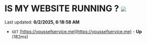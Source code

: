 # IS MY WEBSITE RUNNING ? [![](https://img.shields.io/static/v1?label=Sponsor&message=%E2%9D%A4&logo=GitHub&color=%23fe8e86)](https://github.com/sponsors/Youssef-Lehmam)

Last updated: **6/2/2025, 6:18:58 AM**

- `GET` [https://youssefservice.me](https://youssefservice.me) - **Up** (182ms)

